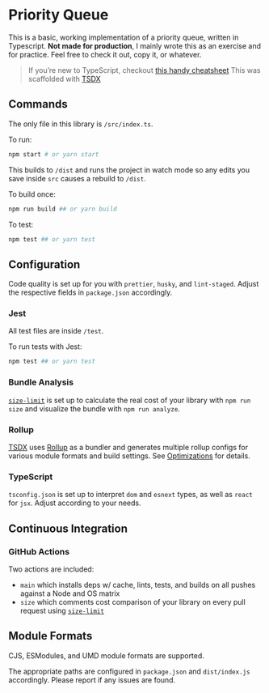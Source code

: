 # Priority Queue

This is a basic, working implementation of a priority queue, written in Typescript. **Not made for production**, I mainly
wrote this as an exercise and for practice. Feel free to check it out, copy it, or
whatever.

> If you’re new to TypeScript, checkout [this handy cheatsheet](https://devhints.io/typescript)
> This was scaffolded with [TSDX][tsdx]

## Commands

The only file in this library is `/src/index.ts`.

To run:

```bash
npm start # or yarn start
```

This builds to `/dist` and runs the project in watch mode so any edits you save inside `src` causes a rebuild to `/dist`.

To build once:

```bash
npm run build ## or yarn build
```

To test:

```bash
npm test ## or yarn test
```

## Configuration

Code quality is set up for you with `prettier`, `husky`, and `lint-staged`. Adjust the respective fields in `package.json` accordingly.

### Jest

All test files are inside `/test`.

To run tests with Jest:

```bash
npm test ## or yarn test
```

### Bundle Analysis

[`size-limit`](https://github.com/ai/size-limit) is set up to calculate the real cost of your library with `npm run size` and visualize the bundle with `npm run analyze`.

### Rollup

[TSDX][tsdx] uses [Rollup](https://rollupjs.org) as a bundler and generates multiple rollup configs for various module formats and build settings. See [Optimizations](#optimizations) for details.

### TypeScript

`tsconfig.json` is set up to interpret `dom` and `esnext` types, as well as `react` for `jsx`. Adjust according to your needs.

## Continuous Integration

### GitHub Actions

Two actions are included:

- `main` which installs deps w/ cache, lints, tests, and builds on all pushes against a Node and OS matrix
- `size` which comments cost comparison of your library on every pull request using [`size-limit`](https://github.com/ai/size-limit)

## Module Formats

CJS, ESModules, and UMD module formats are supported.

The appropriate paths are configured in `package.json` and `dist/index.js` accordingly. Please report if any issues are found.

[tsdx]: <https://tsdx.io/>
